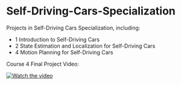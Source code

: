 # Self-Driving-Cars-Specialization
Projects in Self-Driving Cars Specialization, including:

- 1 Introduction to Self-Driving Cars
- 2 State Estimation and Localization for Self-Driving Cars
- 4 Motion Planning for Self-Driving Cars

Course 4 Final Project Video:

  
[![Watch the video](https://img.youtube.com/vi/XPVuAlnnfU8/maxresdefault.jpg)](https://youtu.be/XPVuAlnnfU8)

